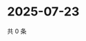 # 2025-07-23

共 0 条

<!-- BEGIN ZHIHUVIDEO -->
<!-- 最后更新时间 Wed Jul 23 2025 00:15:11 GMT+0800 (China Standard Time) -->

<!-- END ZHIHUVIDEO -->
